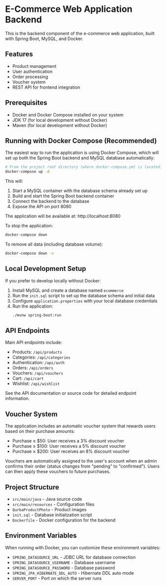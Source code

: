 # E-Commerce Web Application Backend

This is the backend component of the e-commerce web application, built with Spring Boot, MySQL, and Docker.

## Features
- Product management
- User authentication
- Order processing
- Voucher system
- REST API for frontend integration

## Prerequisites
- Docker and Docker Compose installed on your system
- JDK 17 (for local development without Docker)
- Maven (for local development without Docker)

## Running with Docker Compose (Recommended)

The easiest way to run the application is using Docker Compose, which will set up both the Spring Boot backend and MySQL database automatically:

```bash
# From the project root directory (where docker-compose.yml is located)
docker-compose up -d
```

This will:
1. Start a MySQL container with the database schema already set up
2. Build and start the Spring Boot backend container
3. Connect the backend to the database
4. Expose the API on port 8080

The application will be available at: http://localhost:8080

To stop the application:
```bash
docker-compose down
```

To remove all data (including database volume):
```bash
docker-compose down -v
```

## Local Development Setup

If you prefer to develop locally without Docker:

1. Install MySQL and create a database named `ecommerce`
2. Run the `init.sql` script to set up the database schema and initial data
3. Configure `application.properties` with your local database credentials
4. Run the application:
   ```bash
   ./mvnw spring-boot:run
   ```

## API Endpoints

Main API endpoints include:

- Products: `/api/products`
- Categories: `/api/categories`
- Authentication: `/api/auth`
- Orders: `/api/orders`
- Vouchers: `/api/vouchers`
- Cart: `/api/cart`
- Wishlist: `/api/wishlist`

See the API documentation or source code for detailed endpoint information.

## Voucher System

The application includes an automatic voucher system that rewards users based on their purchase amounts:

- Purchase ≥ $50: User receives a 3% discount voucher
- Purchase ≥ $100: User receives a 5% discount voucher
- Purchase ≥ $200: User receives an 8% discount voucher

Vouchers are automatically assigned to the user's account when an admin confirms their order (status changes from "pending" to "confirmed"). Users can then apply these vouchers to future purchases.

## Project Structure

- `src/main/java` - Java source code
- `src/main/resources` - Configuration files
- `QurbaProductPhoto` - Product images
- `init.sql` - Database initialization script
- `Dockerfile` - Docker configuration for the backend

## Environment Variables

When running with Docker, you can customize these environment variables:

- `SPRING_DATASOURCE_URL` - JDBC URL for database connection
- `SPRING_DATASOURCE_USERNAME` - Database username
- `SPRING_DATASOURCE_PASSWORD` - Database password
- `SPRING_JPA_HIBERNATE_DDL_AUTO` - Hibernate DDL auto mode
- `SERVER_PORT` - Port on which the server runs 